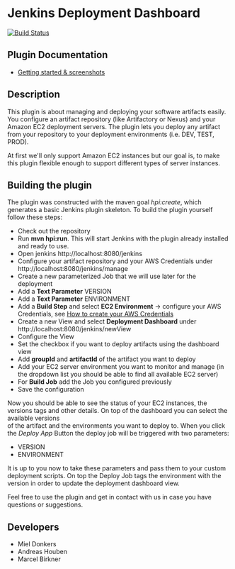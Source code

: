 # Jenkins Deployment Dashboard

[![Build Status](https://travis-ci.org/codecentric/jenkins-deployment-dashboard-plugin.svg?branch=master)](https://travis-ci.org/codecentric/jenkins-deployment-dashboard-plugin)

## Plugin Documentation

* [Getting started & screenshots](documentation/README.md)

## Description

This plugin is about managing and deploying your software artifacts easily. You configure an artifact repository (like Artifactory or Nexus) and your 
Amazon EC2 deployment servers. The plugin lets you deploy any artifact from your repository to your deployment environments (i.e. DEV, TEST, PROD).

At first we'll only support Amazon EC2 instances but our goal is, to make this plugin flexible enough to support different types of server instances.

## Building the plugin

The plugin was constructed with the maven goal *hpi:create*, which generates a basic Jenkins plugin skeleton. 
To build the plugin yourself follow these steps:

* Check out the repository
* Run **mvn hpi:run**. This will start Jenkins with the plugin already installed and ready to use.
* Open jenkins http://localhost:8080/jenkins
 * Configure your artifact repository and your AWS Credentials under http://localhost:8080/jenkins/manage
 * Create a new parameterized Job that we will use later for the deployment
  * Add a **Text Parameter** VERSION
  * Add a **Text Parameter** ENVIRONMENT
  * Add a **Build Step** and select **EC2 Environment** -> configure your AWS Credentials, see <a href="documentation/README.md">How to create your AWS Credentials</a>
 * Create a new View and select **Deployment Dashboard** under http://localhost:8080/jenkins/newView
 * Configure the View
  * Set the checkbox if you want to deploy artifacts using the dashboard view
  * Add **groupId** and **artifactId** of the artifact you want to deploy
  * Add your EC2 server environment you want to monitor and manage (in the dropdown list you should be able to find all available EC2 server)
  * For **Build Job** add the Job you configured previously
  * Save the configuration

Now you should be able to see the status of your EC2 instances, the versions tags and other details. On top of the dashboard you can select the available versions  
of the artifact and the environments you want to deploy to. When you click the *Deploy App* Button the deploy job will be triggered with two parameters:

* VERSION
* ENVIRONMENT

It is up to you now to take these parameters and pass them to your custom deployment scripts. On top the Deploy Job tags the environment with the version in 
order to update the deployment dashboard view.

Feel free to use the plugin and get in contact with us in case you have questions or suggestions.

## Developers

* Miel Donkers
* Andreas Houben
* Marcel Birkner
